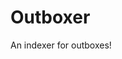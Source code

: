 <!--
SPDX-FileCopyrightText: 2023 Emma Turner <mail@emturner.co.uk>

SPDX-License-Identifier: MIT
-->

# Outboxer

An indexer for outboxes!


